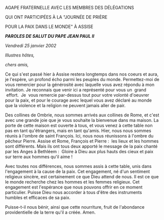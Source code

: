 AGAPE FRATERNELLE AVEC LES MEMBRES DES DÉLÉGATIONS

QUI ONT PARTICIPÉES À LA "JOURNÉE DE PRIÈRE

POUR LA PAIX DANS LE MONDE" À ASSISE

***PAROLES DE SALUT DU PAPE JEAN PAUL II***

*Vendredi 25 janvier 2002*

*Illustres hôtes,*

*chers amis,*

Ce qui s'est passé hier à Assise restera longtemps dans nos coeurs et aura, je l'espère, un profond écho parmi les peuples du monde. Permettez-moi de vous remercier pour la générosité avec laquelle vous avez répondu à mon invitation. Je reconnais que venir ici a représenté pour vous un  grand  effort.  Je  vous remercie par-dessus tout pour votre volonté d'oeuvrer pour la paix, et pour le courage avec lequel vous avez déclaré au monde que la violence et la religion ne peuvent jamais aller de pair.

Des collines de Ombrie, nous sommes arrivés aux collines de Rome, et c'est avec une grande joie que je vous souhaite la bienvenue dans ma maison. La porte de cette maison est ouverte à tous, et vous venez à cette table non pas en tant qu'étrangers, mais en tant qu'amis. Hier, nous nous sommes réunis à l'ombre de saint François. Ici, nous nous réunissons à l'ombre du pêcheur Pierre. Assise et Rome, François et Pierre :  les lieux et les hommes sont différents. Mais ils ont tous deux apporté le message de la paix chanté par les Anges à Bethléem :  Gloire à Dieu aux plus hauts des cieux et paix sur terre aux hommes qu'il aime !

Avec toutes nos différences, nous sommes assis à cette table, unis dans l'engagement à la cause de la paix. Cet engagement, né d'un sentiment religieux sincère, est certainement ce que Dieu attend de nous. Il est ce que le monde recherche chez les hommes et les femmes religieux. Cet engagement est l'espérance que nous pouvons offrir en ce moment particulier. Puisse Dieu nous accorder à tous d'être des instruments humbles et efficaces de sa paix.

Puisse-t-il nous bénir, ainsi que cette nourriture, fruit de l'abondance providentielle de la terre qu'il a créée. Amen.